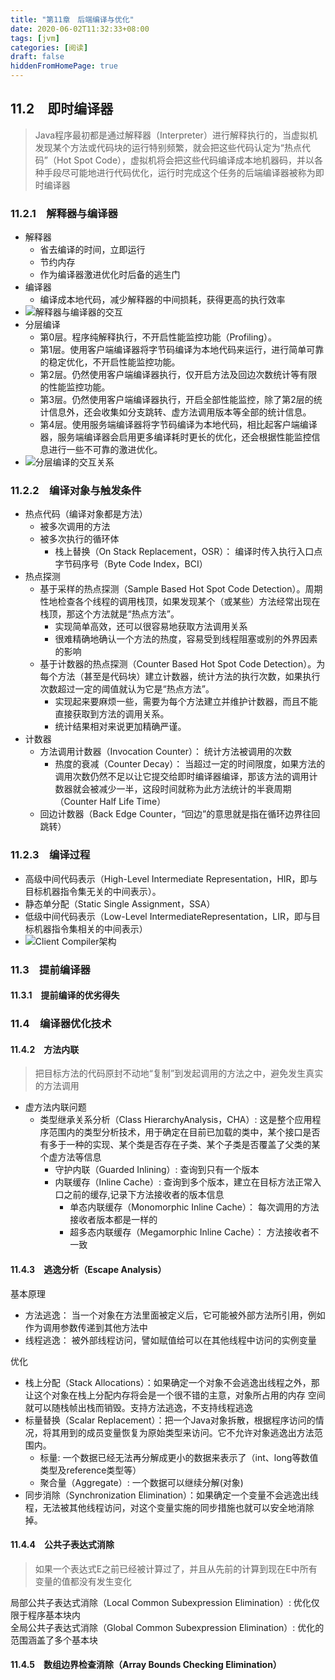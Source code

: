 ```yaml
---
title: "第11章　后端编译与优化"
date: 2020-06-02T11:32:33+08:00
tags: [jvm]
categories: [阅读]
draft: false
hiddenFromHomePage: true
---
```


## 11.2　即时编译器
>Java程序最初都是通过解释器（Interpreter）进行解释执行的，当虚拟机发现某个方法或代码块的运行特别频繁，就会把这些代码认定为“热点代码”（Hot Spot Code），虚拟机将会把这些代码编译成本地机器码，并以各种手段尽可能地进行代码优化，运行时完成这个任务的后端编译器被称为即时编译器
### 11.2.1　解释器与编译器
- 解释器  
  - 省去编译的时间，立即运行
  - 节约内存
  - 作为编译器激进优化时后备的逃生门
- 编译器
  - 编译成本地代码，减少解释器的中间损耗，获得更高的执行效率
- ![](/images/read/jvm/11-1.jpg "解释器与编译器的交互")
- 分层编译
  - 第0层。程序纯解释执行，不开启性能监控功能（Profiling）。
  - 第1层。使用客户端编译器将字节码编译为本地代码来运行，进行简单可靠的稳定优化，不开启性能监控功能。
  - 第2层。仍然使用客户端编译器执行，仅开启方法及回边次数统计等有限的性能监控功能。
  - 第3层。仍然使用客户端编译器执行，开启全部性能监控，除了第2层的统计信息外，还会收集如分支跳转、虚方法调用版本等全部的统计信息。
  - 第4层。使用服务端编译器将字节码编译为本地代码，相比起客户端编译器，服务端编译器会启用更多编译耗时更长的优化，还会根据性能监控信息进行一些不可靠的激进优化。
- ![](/images/read/jvm/11-2.jpg "分层编译的交互关系")

### 11.2.2　编译对象与触发条件
- 热点代码（编译对象都是方法）
  - 被多次调用的方法
  - 被多次执行的循环体
    - 栈上替换（On Stack Replacement，OSR）： 编译时传入执行入口点字节码序号（Byte Code Index，BCI）
- 热点探测
  - 基于采样的热点探测（Sample Based Hot Spot Code Detection）。周期性地检查各个线程的调用栈顶，如果发现某个（或某些）方法经常出现在栈顶，那这个方法就是“热点方法”。
    - 实现简单高效，还可以很容易地获取方法调用关系
    - 很难精确地确认一个方法的热度，容易受到线程阻塞或别的外界因素的影响
  - 基于计数器的热点探测（Counter Based Hot Spot Code Detection）。为每个方法（甚至是代码块）建立计数器，统计方法的执行次数，如果执行次数超过一定的阈值就认为它是“热点方法”。
    - 实现起来要麻烦一些，需要为每个方法建立并维护计数器，而且不能直接获取到方法的调用关系。
    - 统计结果相对来说更加精确严谨。
- 计数器
  - 方法调用计数器（Invocation Counter）：   统计方法被调用的次数
    - 热度的衰减（Counter Decay）： 当超过一定的时间限度，如果方法的调用次数仍然不足以让它提交给即时编译器编译，那该方法的调用计数器就会被减少一半，这段时间就称为此方法统计的半衰周期（Counter Half Life Time）
  - 回边计数器（Back Edge Counter，“回边”的意思就是指在循环边界往回跳转）

### 11.2.3　编译过程
- 高级中间代码表示（High-Level Intermediate Representation，HIR，即与目标机器指令集无关的中间表示）。
- 静态单分配（Static Single Assignment，SSA）
- 低级中间代码表示（Low-Level IntermediateRepresentation，LIR，即与目标机器指令集相关的中间表示）
- ![](/images/read/jvm/11-5.jpg "Client Compiler架构")

### 11.3　提前编译器
#### 11.3.1　提前编译的优劣得失

### 11.4　编译器优化技术
#### 11.4.2　方法内联
>把目标方法的代码原封不动地“复制”到发起调用的方法之中，避免发生真实的方法调用
- 虚方法内联问题
  - 类型继承关系分析（Class HierarchyAnalysis，CHA）: 这是整个应用程序范围内的类型分析技术，用于确定在目前已加载的类中，某个接口是否有多于一种的实现、某个类是否存在子类、某个子类是否覆盖了父类的某个虚方法等信息
    - 守护内联（Guarded Inlining）:   查询到只有一个版本
    - 内联缓存（Inline Cache）: 查询到多个版本，建立在目标方法正常入口之前的缓存,记录下方法接收者的版本信息
      - 单态内联缓存（Monomorphic Inline Cache）：   每次调用的方法接收者版本都是一样的
      - 超多态内联缓存（Megamorphic Inline Cache）： 方法接收者不一致

#### 11.4.3　逃逸分析（Escape Analysis）
基本原理
  - 方法逃逸： 当一个对象在方法里面被定义后，它可能被外部方法所引用，例如作为调用参数传递到其他方法中
  - 线程逃逸： 被外部线程访问，譬如赋值给可以在其他线程中访问的实例变量

优化
  - 栈上分配（Stack Allocations）：如果确定一个对象不会逃逸出线程之外，那让这个对象在栈上分配内存将会是一个很不错的主意，对象所占用的内存
  空间就可以随栈帧出栈而销毁。支持方法逃逸，不支持线程逃逸
  - 标量替换（Scalar Replacement）：把一个Java对象拆散，根据程序访问的情况，将其用到的成员变量恢复为原始类型来访问。它不允许对象逃逸出方法范围内。
    - 标量: 一个数据已经无法再分解成更小的数据来表示了（int、long等数值类型及reference类型等）
    - 聚合量（Aggregate）:  一个数据可以继续分解(对象)
  - 同步消除（Synchronization Elimination）：如果确定一个变量不会逃逸出线程，无法被其他线程访问，对这个变量实施的同步措施也就可以安全地消除掉。

#### 11.4.4　公共子表达式消除
>如果一个表达式E之前已经被计算过了，并且从先前的计算到现在E中所有变量的值都没有发生变化

局部公共子表达式消除（Local Common Subexpression Elimination）:   优化仅限于程序基本块内  
全局公共子表达式消除（Global Common Subexpression Elimination）:  优化的范围涵盖了多个基本块

#### 11.4.5　数组边界检查消除（Array Bounds Checking Elimination）
